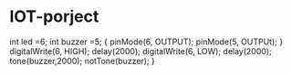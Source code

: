 # IOT-porject
int led =6;
int buzzer =5;
{
pinMode(6, OUTPUT);
pinMode(5, OUTPUt);
}
digitalWrite(6, HIGH);
delay(2000);
digitalWrite(6, LOW);
delay(2000);
tone(buzzer,2000);
notTone(buzzer);
}
